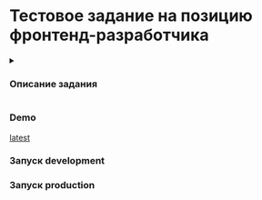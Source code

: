 # Тестовое задание на позицию фронтенд-разработчика

<details>
<summary>

### Описание задания

</summary>
Телефонная книга по макету на Vanilla JS / React / другом фреймворке 
со следующей функциональностью:
<ol>
  <li>Каждый контакт должен обязательно содержать одно из полей имя или фамилия, 
  а также набор опциональных полей: отчество, телефоны, компания, адрес, email</li>

  <li>Просмотр всей информации о контакте при клике на него</li>

  <li>Механизм сортировки контактов по алфавиту.
  Сортировка выполняется по имени, либо по фамилии, если имя не указано.</li>

  <li>Возможность добавления нового контакта с валидацией наличия обязательных полей.</li>

  <li>Текстовый поиск среди контактов по всем заполненым полям контакта.</li>

  <li>Динамичная подгрузка данных при прокрутке вниз больше чем на N контактов.
  (Имитация подгрузки списка с сервера по частям)</li>

  <li>* Реализовать импорт и экспорт контактов в JSON файл.</li>

  <li>** Загрузка и обрезка в рамку фото контакта.</li>
</ol>

Приложение должно работать в браузере на основе chromium.
Бэкенд не требуется. Задачи со \* опциональны.

</details>

### Demo

[latest](https://stc-front-test.vercel.app/)

### Запуск development

### Запуск production
